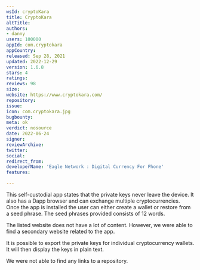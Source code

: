 ```yaml
---
wsId: cryptoKara
title: CryptoKara
altTitle: 
authors:
- danny
users: 100000
appId: com.cryptokara
appCountry: 
released: Sep 28, 2021
updated: 2022-12-29
version: 1.6.8
stars: 4
ratings: 
reviews: 98
size: 
website: https://www.cryptokara.com/
repository: 
issue: 
icon: com.cryptokara.jpg
bugbounty: 
meta: ok
verdict: nosource
date: 2022-06-24
signer: 
reviewArchive: 
twitter: 
social: 
redirect_from: 
developerName: 'Eagle Network : Digital Currency For Phone'
features: 

---
```


This self-custodial app states that the private keys never leave the device. It also has a Dapp browser and can exchange multiple cryptocurrencies. Once the app is installed the user can either create a wallet or restore from a seed phrase. The seed phrases provided consists of 12 words. 

The listed website does not have a lot of content. However, we were able to find a secondary website related to the app. 

It is possible to export the private keys for individual cryptocurrency wallets. It will then display the keys in plain text. 

We were not able to find any links to a repository.
